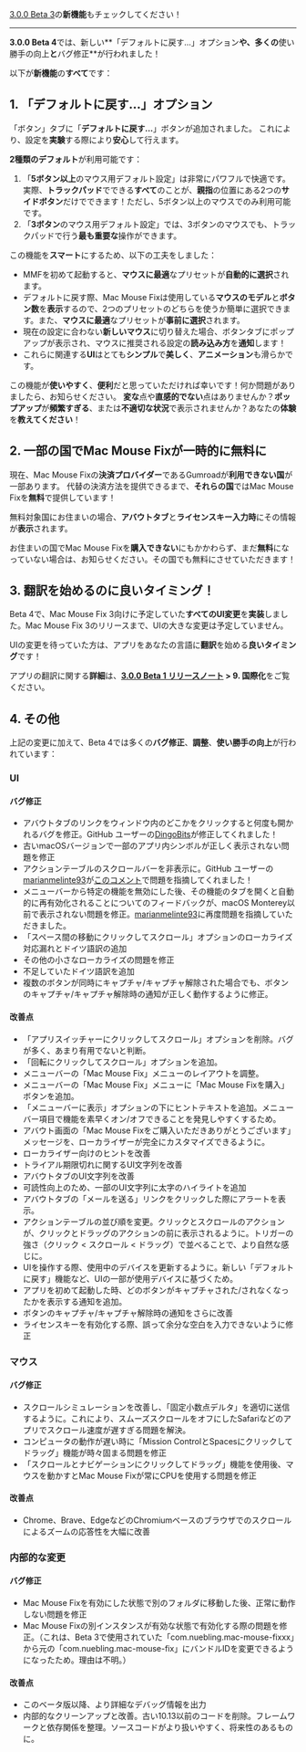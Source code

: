 [3.0.0 Beta 3](https://github.com/noah-nuebling/mac-mouse-fix/releases/tag/3.0.0-Beta-3)の**新機能**もチェックしてください！

---

**3.0.0 Beta 4**では、新しい**「デフォルトに戻す...」オプション**や、多くの**使い勝手の向上**と**バグ修正**が行われました！

以下が**新機能**の**すべて**です：

## 1. 「デフォルトに戻す...」オプション

「ボタン」タブに「**デフォルトに戻す...**」ボタンが追加されました。
これにより、設定を**実験**する際により**安心**して行えます。

**2種類のデフォルト**が利用可能です：

1. 「**5ボタン以上**のマウス用デフォルト設定」は非常にパワフルで快適です。実際、**トラックパッド**でできる**すべて**のことが、**親指**の位置にある2つの**サイドボタン**だけでできます！ただし、5ボタン以上のマウスでのみ利用可能です。
2. 「**3ボタン**のマウス用デフォルト設定」では、3ボタンのマウスでも、トラックパッドで行う**最も重要な**操作ができます。

この機能を**スマート**にするため、以下の工夫をしました：

- MMFを初めて起動すると、**マウスに最適**なプリセットが**自動的に選択**されます。
- デフォルトに戻す際、Mac Mouse Fixは使用している**マウスのモデル**と**ボタン数**を**表示**するので、2つのプリセットのどちらを使うか簡単に選択できます。また、**マウスに最適**なプリセットが**事前に選択**されます。
- 現在の設定に合わない**新しいマウス**に切り替えた場合、ボタンタブにポップアップが表示され、マウスに推奨される設定の**読み込み方**を**通知**します！
- これらに関連する**UI**はとても**シンプル**で**美しく**、**アニメーション**も滑らかです。

この機能が**使いやすく**、**便利**だと思っていただければ幸いです！何か問題がありましたら、お知らせください。
**変な**点や**直感的でない**点はありませんか？**ポップアップ**が**頻繁すぎる**、または**不適切な状況**で表示されませんか？あなたの**体験**を**教えてください**！

## 2. 一部の国でMac Mouse Fixが一時的に無料に

現在、Mac Mouse Fixの**決済プロバイダー**であるGumroadが**利用できない国**が一部あります。
代替の決済方法を提供できるまで、**それらの国**ではMac Mouse Fixを**無料**で提供しています！

無料対象国にお住まいの場合、**アバウトタブ**と**ライセンスキー入力時**にその情報が**表示**されます。

お住まいの国でMac Mouse Fixを**購入できない**にもかかわらず、まだ**無料**になっていない場合は、お知らせください。その国でも無料にさせていただきます！

## 3. 翻訳を始めるのに良いタイミング！

Beta 4で、Mac Mouse Fix 3向けに予定していた**すべてのUI変更**を**実装**しました。Mac Mouse Fix 3のリリースまで、UIの大きな変更は予定していません。

UIの変更を待っていた方は、アプリをあなたの言語に**翻訳**を始める**良いタイミング**です！

アプリの翻訳に関する**詳細**は、**[3.0.0 Beta 1 リリースノート](https://github.com/noah-nuebling/mac-mouse-fix/releases/tag/3.0.0-Beta-1.1) > 9. 国際化**をご覧ください。

## 4. その他

上記の変更に加えて、Beta 4では多くの**バグ修正**、**調整**、**使い勝手の向上**が行われています：

### UI

#### バグ修正

- アバウトタブのリンクをウィンドウ内のどこかをクリックすると何度も開かれるバグを修正。GitHub ユーザーの[DingoBits](https://github.com/DingoBits)が修正してくれました！
- 古いmacOSバージョンで一部のアプリ内シンボルが正しく表示されない問題を修正
- アクションテーブルのスクロールバーを非表示に。GitHub ユーザーの[marianmelinte93](https://github.com/marianmelinte93)が[このコメント](https://github.com/noah-nuebling/mac-mouse-fix/discussions/366#discussioncomment-3728994)で問題を指摘してくれました！
- メニューバーから特定の機能を無効にした後、その機能のタブを開くと自動的に再有効化されることについてのフィードバックが、macOS Monterey以前で表示されない問題を修正。[marianmelinte93](https://github.com/marianmelinte93)に再度問題を指摘していただきました。
- 「スペース間の移動にクリックしてスクロール」オプションのローカライズ対応漏れとドイツ語訳の追加
- その他の小さなローカライズの問題を修正
- 不足していたドイツ語訳を追加
- 複数のボタンが同時にキャプチャ/キャプチャ解除された場合でも、ボタンのキャプチャ/キャプチャ解除時の通知が正しく動作するように修正。

#### 改善点

- 「アプリスイッチャーにクリックしてスクロール」オプションを削除。バグが多く、あまり有用でないと判断。
- 「回転にクリックしてスクロール」オプションを追加。
- メニューバーの「Mac Mouse Fix」メニューのレイアウトを調整。
- メニューバーの「Mac Mouse Fix」メニューに「Mac Mouse Fixを購入」ボタンを追加。
- 「メニューバーに表示」オプションの下にヒントテキストを追加。メニューバー項目で機能を素早くオン/オフできることを発見しやすくするため。
- アバウト画面の「Mac Mouse Fixをご購入いただきありがとうございます」メッセージを、ローカライザーが完全にカスタマイズできるように。
- ローカライザー向けのヒントを改善
- トライアル期限切れに関するUI文字列を改善
- アバウトタブのUI文字列を改善
- 可読性向上のため、一部のUI文字列に太字のハイライトを追加
- アバウトタブの「メールを送る」リンクをクリックした際にアラートを表示。
- アクションテーブルの並び順を変更。クリックとスクロールのアクションが、クリックとドラッグのアクションの前に表示されるように。トリガーの強さ（クリック < スクロール < ドラッグ）で並べることで、より自然な感じに。
- UIを操作する際、使用中のデバイスを更新するように。新しい「デフォルトに戻す」機能など、UIの一部が使用デバイスに基づくため。
- アプリを初めて起動した時、どのボタンがキャプチャされた/されなくなったかを表示する通知を追加。
- ボタンのキャプチャ/キャプチャ解除時の通知をさらに改善
- ライセンスキーを有効化する際、誤って余分な空白を入力できないように修正

### マウス

#### バグ修正

- スクロールシミュレーションを改善し、「固定小数点デルタ」を適切に送信するように。これにより、スムーズスクロールをオフにしたSafariなどのアプリでスクロール速度が遅すぎる問題を解決。
- コンピュータの動作が遅い時に「Mission ControlとSpacesにクリックしてドラッグ」機能が時々固まる問題を修正
- 「スクロールとナビゲーションにクリックしてドラッグ」機能を使用後、マウスを動かすとMac Mouse Fixが常にCPUを使用する問題を修正

#### 改善点

- Chrome、Brave、EdgeなどのChromiumベースのブラウザでのスクロールによるズームの応答性を大幅に改善

### 内部的な変更

#### バグ修正

- Mac Mouse Fixを有効にした状態で別のフォルダに移動した後、正常に動作しない問題を修正
- Mac Mouse Fixの別インスタンスが有効な状態で有効化する際の問題を修正。（これは、Beta 3で使用されていた「com.nuebling.mac-mouse-fixxx」から元の「com.nuebling.mac-mouse-fix」にバンドルIDを変更できるようになったため。理由は不明。）

#### 改善点

- このベータ版以降、より詳細なデバッグ情報を出力
- 内部的なクリーンアップと改善。古い10.13以前のコードを削除。フレームワークと依存関係を整理。ソースコードがより扱いやすく、将来性のあるものに。